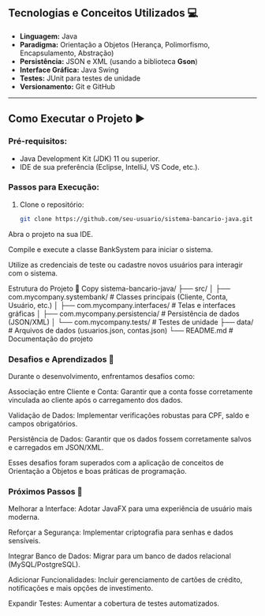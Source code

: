 ## Tecnologias e Conceitos Utilizados 💻

- **Linguagem:** Java
- **Paradigma:** Orientação a Objetos (Herança, Polimorfismo, Encapsulamento, Abstração)
- **Persistência:** JSON e XML (usando a biblioteca **Gson**)
- **Interface Gráfica:** Java Swing
- **Testes:** JUnit para testes de unidade
- **Versionamento:** Git e GitHub

---

## Como Executar o Projeto ▶️

### Pré-requisitos:
- Java Development Kit (JDK) 11 ou superior.
- IDE de sua preferência (Eclipse, IntelliJ, VS Code, etc.).

### Passos para Execução:
1. Clone o repositório:
   ```bash
   git clone https://github.com/seu-usuario/sistema-bancario-java.git
Abra o projeto na sua IDE.

Compile e execute a classe BankSystem para iniciar o sistema.

Utilize as credenciais de teste ou cadastre novos usuários para interagir com o sistema.

Estrutura do Projeto 📂
Copy
sistema-bancario-java/
├── src/
│   ├── com.mycompany.systembank/       # Classes principais (Cliente, Conta, Usuário, etc.)
│   ├── com.mycompany.interfaces/       # Telas e interfaces gráficas
│   ├── com.mycompany.persistencia/     # Persistência de dados (JSON/XML)
│   └── com.mycompany.tests/            # Testes de unidade
├── data/                               # Arquivos de dados (usuarios.json, contas.json)
└── README.md                           # Documentação do projeto



### Desafios e Aprendizados 🧠
Durante o desenvolvimento, enfrentamos desafios como:

Associação entre Cliente e Conta: Garantir que a conta fosse corretamente vinculada ao cliente após o carregamento dos dados.

Validação de Dados: Implementar verificações robustas para CPF, saldo e campos obrigatórios.

Persistência de Dados: Garantir que os dados fossem corretamente salvos e carregados em JSON/XML.

Esses desafios foram superados com a aplicação de conceitos de Orientação a Objetos e boas práticas de programação.

### Próximos Passos 🚧
Melhorar a Interface: Adotar JavaFX para uma experiência de usuário mais moderna.

Reforçar a Segurança: Implementar criptografia para senhas e dados sensíveis.

Integrar Banco de Dados: Migrar para um banco de dados relacional (MySQL/PostgreSQL).

Adicionar Funcionalidades: Incluir gerenciamento de cartões de crédito, notificações e mais opções de investimento.

Expandir Testes: Aumentar a cobertura de testes automatizados.
